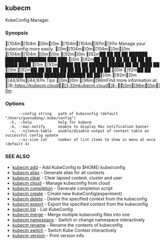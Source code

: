 ## kubecm

KubeConfig Manager.

### Synopsis


[104m[104m                                                   [0m[0m
[104m[104m[97m[97m        Manage your kubeconfig more easily.        [0m[104m[0m[104m[0m[0m
[104m[104m                                                   [0m[0m
[92m[0m
[92m██   ██ ██    ██ ██████  ███████  ██████ ███    ███ [0m
[92m██  ██  ██    ██ ██   ██ ██      ██      ████  ████ [0m
[92m█████   ██    ██ ██████  █████   ██      ██ ████ ██ [0m
[92m██  ██  ██    ██ ██   ██ ██      ██      ██  ██  ██ [0m
[92m██   ██  ██████  ██████  ███████  ██████ ██      ██[0m
[92m[0m
[44;97m[44;97m Tips [0m[0m [96m[96mFind more information at: ]8;;https://kubecm.cloud[3;32mkubecm.cloud]8;;[0m[96m[0m[0m


### Options

```
      --config string   path of kubeconfig (default "/Users/guoxudong/.kube/config")
  -h, --help            help for kubecm
  -m, --mac-notify      enable to display Mac notification banner
  -s, --silence-table   enable/disable output of context table on successful config update
      --ui-size int     number of list items to show in menu at once (default 4)
```

### SEE ALSO

* [kubecm add](kubecm_add.md)	 - Add KubeConfig to $HOME/.kube/config
* [kubecm alias](kubecm_alias.md)	 - Generate alias for all contexts
* [kubecm clear](kubecm_clear.md)	 - Clear lapsed context, cluster and user
* [kubecm cloud](kubecm_cloud.md)	 - Manage kubeconfig from cloud
* [kubecm completion](kubecm_completion.md)	 - Generate completion script
* [kubecm create](kubecm_create.md)	 - Create new KubeConfig(experiment)
* [kubecm delete](kubecm_delete.md)	 - Delete the specified context from the kubeconfig
* [kubecm export](kubecm_export.md)	 - Export the specified context from the kubeconfig
* [kubecm list](kubecm_list.md)	 - List KubeConfig
* [kubecm merge](kubecm_merge.md)	 - Merge multiple kubeconfig files into one
* [kubecm namespace](kubecm_namespace.md)	 - Switch or change namespace interactively
* [kubecm rename](kubecm_rename.md)	 - Rename the contexts of kubeconfig
* [kubecm switch](kubecm_switch.md)	 - Switch Kube Context interactively
* [kubecm version](kubecm_version.md)	 - Print version info

